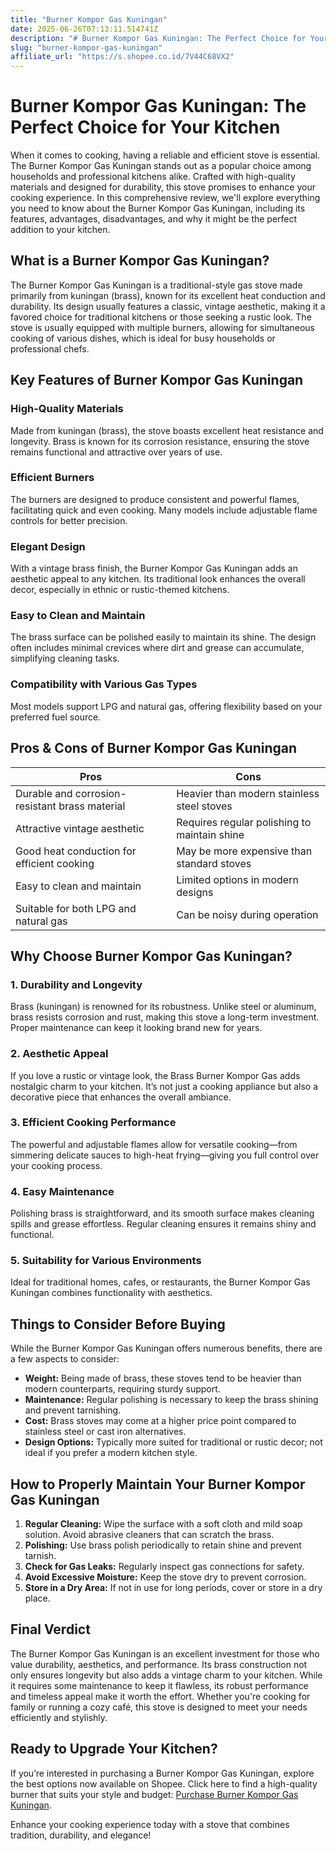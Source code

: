```yaml
---
title: "Burner Kompor Gas Kuningan"
date: 2025-06-26T07:13:11.514741Z
description: "# Burner Kompor Gas Kuningan: The Perfect Choice for Your Kitchen  ..."
slug: "burner-kompor-gas-kuningan"
affiliate_url: "https://s.shopee.co.id/7V44C68VX2"
---
```

# Burner Kompor Gas Kuningan: The Perfect Choice for Your Kitchen  

When it comes to cooking, having a reliable and efficient stove is essential. The Burner Kompor Gas Kuningan stands out as a popular choice among households and professional kitchens alike. Crafted with high-quality materials and designed for durability, this stove promises to enhance your cooking experience. In this comprehensive review, we'll explore everything you need to know about the Burner Kompor Gas Kuningan, including its features, advantages, disadvantages, and why it might be the perfect addition to your kitchen.  

## What is a Burner Kompor Gas Kuningan?  

The Burner Kompor Gas Kuningan is a traditional-style gas stove made primarily from kuningan (brass), known for its excellent heat conduction and durability. Its design usually features a classic, vintage aesthetic, making it a favored choice for traditional kitchens or those seeking a rustic look. The stove is usually equipped with multiple burners, allowing for simultaneous cooking of various dishes, which is ideal for busy households or professional chefs.  

## Key Features of Burner Kompor Gas Kuningan  

### High-Quality Materials  

Made from kuningan (brass), the stove boasts excellent heat resistance and longevity. Brass is known for its corrosion resistance, ensuring the stove remains functional and attractive over years of use.  

### Efficient Burners  

The burners are designed to produce consistent and powerful flames, facilitating quick and even cooking. Many models include adjustable flame controls for better precision.  

### Elegant Design  

With a vintage brass finish, the Burner Kompor Gas Kuningan adds an aesthetic appeal to any kitchen. Its traditional look enhances the overall decor, especially in ethnic or rustic-themed kitchens.  

### Easy to Clean and Maintain  

The brass surface can be polished easily to maintain its shine. The design often includes minimal crevices where dirt and grease can accumulate, simplifying cleaning tasks.  

### Compatibility with Various Gas Types  

Most models support LPG and natural gas, offering flexibility based on your preferred fuel source.  

## Pros & Cons of Burner Kompor Gas Kuningan  

| Pros                                              | Cons                                               |
|---------------------------------------------------|---------------------------------------------------|
| Durable and corrosion-resistant brass material  | Heavier than modern stainless steel stoves     |
| Attractive vintage aesthetic                     | Requires regular polishing to maintain shine  |
| Good heat conduction for efficient cooking     | May be more expensive than standard stoves   |
| Easy to clean and maintain                        | Limited options in modern designs             |
| Suitable for both LPG and natural gas          | Can be noisy during operation                 |

## Why Choose Burner Kompor Gas Kuningan?  

### 1. Durability and Longevity  
Brass (kuningan) is renowned for its robustness. Unlike steel or aluminum, brass resists corrosion and rust, making this stove a long-term investment. Proper maintenance can keep it looking brand new for years.  

### 2. Aesthetic Appeal  
If you love a rustic or vintage look, the Brass Burner Kompor Gas adds nostalgic charm to your kitchen. It’s not just a cooking appliance but also a decorative piece that enhances the overall ambiance.  

### 3. Efficient Cooking Performance  
The powerful and adjustable flames allow for versatile cooking—from simmering delicate sauces to high-heat frying—giving you full control over your cooking process.  

### 4. Easy Maintenance  
Polishing brass is straightforward, and its smooth surface makes cleaning spills and grease effortless. Regular cleaning ensures it remains shiny and functional.  

### 5. Suitability for Various Environments  
Ideal for traditional homes, cafes, or restaurants, the Burner Kompor Gas Kuningan combines functionality with aesthetics.  

## Things to Consider Before Buying  

While the Burner Kompor Gas Kuningan offers numerous benefits, there are a few aspects to consider:  

- **Weight:** Being made of brass, these stoves tend to be heavier than modern counterparts, requiring sturdy support.  
- **Maintenance:** Regular polishing is necessary to keep the brass shining and prevent tarnishing.  
- **Cost:** Brass stoves may come at a higher price point compared to stainless steel or cast iron alternatives.  
- **Design Options:** Typically more suited for traditional or rustic decor; not ideal if you prefer a modern kitchen style.  

## How to Properly Maintain Your Burner Kompor Gas Kuningan  

1. **Regular Cleaning:** Wipe the surface with a soft cloth and mild soap solution. Avoid abrasive cleaners that can scratch the brass.  
2. **Polishing:** Use brass polish periodically to retain shine and prevent tarnish.  
3. **Check for Gas Leaks:** Regularly inspect gas connections for safety.  
4. **Avoid Excessive Moisture:** Keep the stove dry to prevent corrosion.  
5. **Store in a Dry Area:** If not in use for long periods, cover or store in a dry place.  

## Final Verdict  

The Burner Kompor Gas Kuningan is an excellent investment for those who value durability, aesthetics, and performance. Its brass construction not only ensures longevity but also adds a vintage charm to your kitchen. While it requires some maintenance to keep it flawless, its robust performance and timeless appeal make it worth the effort. Whether you're cooking for family or running a cozy café, this stove is designed to meet your needs efficiently and stylishly.  

## Ready to Upgrade Your Kitchen?  

If you’re interested in purchasing a Burner Kompor Gas Kuningan, explore the best options now available on Shopee. Click here to find a high-quality burner that suits your style and budget: [Purchase Burner Kompor Gas Kuningan](https://s.shopee.co.id/7V44C68VX2).  

Enhance your cooking experience today with a stove that combines tradition, durability, and elegance!